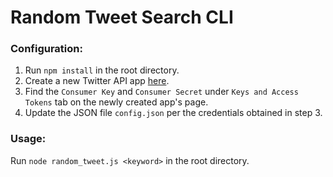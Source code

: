 # Random Tweet Search CLI

### Configuration:
1. Run `npm install` in the root directory.
2. Create a new Twitter API app [here][twitter_app_page].
3. Find the `Consumer Key` and `Consumer Secret` under `Keys and Access Tokens`
tab on the newly created app's page.
4. Update the JSON file `config.json` per the credentials obtained in step 3.

### Usage:
Run `node random_tweet.js <keyword>` in the root directory.


[twitter_app_page]:
<https://apps.twitter.com/>
